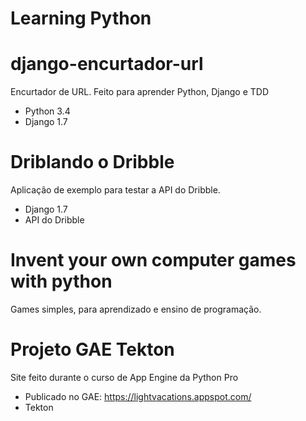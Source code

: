 Learning Python
================

django-encurtador-url
===
Encurtador de URL. Feito para aprender Python, Django e TDD

- Python 3.4
- Django 1.7

Driblando o Dribble
===
Aplicação de exemplo para testar a API do Dribble.

- Django 1.7
- API do Dribble


Invent your own computer games with python
===
Games simples, para aprendizado e ensino de programação.

Projeto GAE Tekton
===
Site feito durante o curso de App Engine da Python Pro

- Publicado no GAE: https://lightvacations.appspot.com/
- Tekton
